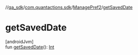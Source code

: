 //[qa_sdk](../../../index.md)/[com.quantactions.sdk](../index.md)/[ManagePref2](index.md)/[getSavedDate](get-saved-date.md)

# getSavedDate

[androidJvm]\
fun [getSavedDate](get-saved-date.md)(): [Int](https://kotlinlang.org/api/latest/jvm/stdlib/kotlin/-int/index.html)
